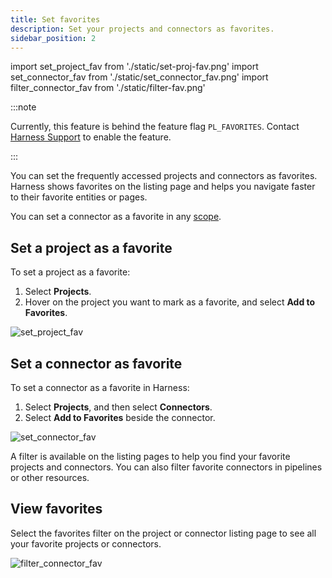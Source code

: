 ```yaml
---
title: Set favorites
description: Set your projects and connectors as favorites.
sidebar_position: 2
---
```


import set_project_fav from './static/set-proj-fav.png'
import set_connector_fav from './static/set_connector_fav.png'
import filter_connector_fav from './static/filter-fav.png'

:::note

Currently, this feature is behind the feature flag `PL_FAVORITES`. Contact [Harness Support](mailto:support@harness.io) to enable the feature.

:::

You can set the frequently accessed projects and connectors as favorites. Harness shows favorites on the listing page and helps you navigate faster to their favorite entities or pages.

You can set a connector as a favorite in any [scope](/docs/platform/role-based-access-control/rbac-in-harness#permissions-hierarchy-scopes).

## Set a project as a favorite

To set a project as a favorite:

1. Select **Projects**.
2. Hover on the project you want to mark as a favorite, and select **Add to Favorites**.

<img src={set_project_fav} alt="set_project_fav"/>

## Set a connector as favorite

To set a connector as a favorite in Harness:

1. Select **Projects**, and then select **Connectors**.
2. Select **Add to Favorites** beside the connector.

<img src={set_connector_fav} alt="set_connector_fav"/>

A filter is available on the listing pages to help you find your favorite projects and connectors. You can also filter favorite connectors in pipelines or other resources.

## View favorites

Select the favorites filter on the project or connector listing page to see all your favorite projects or connectors.

<img src={filter_connector_fav} alt="filter_connector_fav"/>
